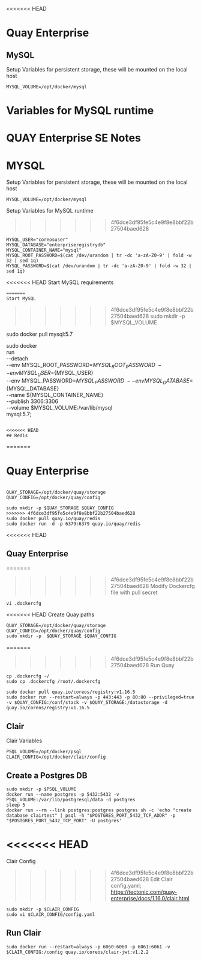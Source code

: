 <<<<<<< HEAD
# Quay Enterprise 

## MySQL
Setup Variables for persistent storage, these will be mounted on the local host
```shell
MYSQL_VOLUME=/opt/docker/mysql

```

 Variables for MySQL runtime
=======
# QUAY Enterprise SE Notes

# MYSQL 

Setup Variables for persistent storage, these will be mounted on the local host
```shell
MYSQL_VOLUME=/opt/docker/mysql
```

Setup Variables for MySQL runtime
>>>>>>> 4f6dce3df95fe5c4e9f8e8bbf22b27504baed628
```shell
MYSQL_USER="coreosuser"
MYSQL_DATABASE="enterpriseregistrydb"
MYSQL_CONTAINER_NAME="mysql"
MYSQL_ROOT_PASSWORD=$(cat /dev/urandom | tr -dc 'a-zA-Z0-9' | fold -w 32 | sed 1q)
MYSQL_PASSWORD=$(cat /dev/urandom | tr -dc 'a-zA-Z0-9' | fold -w 32 | sed 1q)
```

<<<<<<< HEAD
Start MySQL requirements
```shell
=======
Start MySQL
```
>>>>>>> 4f6dce3df95fe5c4e9f8e8bbf22b27504baed628
sudo mkdir -p $MYSQL_VOLUME

sudo docker pull mysql:5.7

sudo docker \
  run \
  --detach \
  --env MYSQL_ROOT_PASSWORD=${MYSQL_ROOT_PASSWORD} \
  --env MYSQL_USER=${MYSQL_USER} \
  --env MYSQL_PASSWORD=${MYSQL_PASSWORD} \
  --env MYSQL_DATABASE=${MYSQL_DATABASE} \
  --name ${MYSQL_CONTAINER_NAME} \
  --publish 3306:3306 \
  --volume $MYSQL_VOLUME:/var/lib/mysql \
  mysql:5.7;
```

<<<<<<< HEAD
## Redis
```
=======
# Quay Enterprise
```shell

QUAY_STORAGE=/opt/docker/quay/storage
QUAY_CONFIG=/opt/docker/quay/config

sudo mkdir -p $QUAY_STORAGE $QUAY_CONFIG
>>>>>>> 4f6dce3df95fe5c4e9f8e8bbf22b27504baed628
sudo docker pull quay.io/quay/redis
sudo docker run -d -p 6379:6379 quay.io/quay/redis
```

<<<<<<< HEAD
## Quay Enterprise

=======
>>>>>>> 4f6dce3df95fe5c4e9f8e8bbf22b27504baed628
Modify Dockercfg file with pull secret
```shell
vi .dockercfg 
```

<<<<<<< HEAD
Create Quay paths
```
QUAY_STORAGE=/opt/docker/quay/storage
QUAY_CONFIG=/opt/docker/quay/config
sudo mkdir -p  $QUAY_STORAGE $QUAY_CONFIG
```

=======
>>>>>>> 4f6dce3df95fe5c4e9f8e8bbf22b27504baed628
Run Quay
```shell
cp .dockercfg ~/
sudo cp .dockercfg /root/.dockercfg

sudo docker pull quay.io/coreos/registry:v1.16.5
sudo docker run --restart=always -p 443:443 -p 80:80 --privileged=true -v $QUAY_CONFIG:/conf/stack -v $QUAY_STORAGE:/datastorage -d quay.io/coreos/registry:v1.16.5
```

## Clair 
Clair Variables
``` shell
PSQL_VOLUME=/opt/docker/psql
CLAIR_CONFIG=/opt/docker/clair/config
```

## Create a Postgres DB

``` shell
sudo mkdir -p $PSQL_VOLUME
docker run --name postgres -p 5432:5432 -v PSQL_VOLUME:/var/lib/postgresql/data -d postgres 
sleep 5
docker run --rm --link postgres:postgres postgres sh -c 'echo "create database clairtest" | psql -h "$POSTGRES_PORT_5432_TCP_ADDR" -p "$POSTGRES_PORT_5432_TCP_PORT" -U postgres'
``` 

<<<<<<< HEAD
=======
Clair Config
>>>>>>> 4f6dce3df95fe5c4e9f8e8bbf22b27504baed628
Edit Clair config.yaml; https://tectonic.com/quay-enterprise/docs/1.16.0/clair.html
``` shell
sudo mkdir -p $CLAIR_CONFIG
sudo vi $CLAIR_CONFIG/config.yaml
```

## Run Clair
``` shell
sudo docker run --restart=always -p 6060:6060 -p 6061:6061 -v $CLAIR_CONFIG:/config quay.io/coreos/clair-jwt:v1.2.2
```
